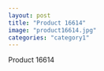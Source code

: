 ```yaml
---
layout: post
title: "Product 16614"
image: "product16614.jpg"
categories: "category1"
---
```

Product 16614
